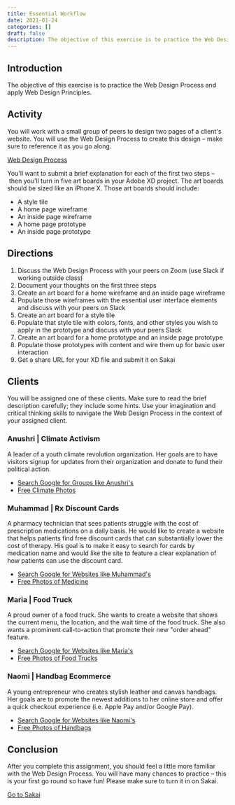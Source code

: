 ```yaml
---
title: Essential Workflow
date: 2021-01-24
categories: []
draft: false
description: The objective of this exercise is to practice the Web Design Process and apply Web Design Principles.
---
```


## Introduction

The objective of this exercise is to practice the Web Design Process and apply Web Design Principles.

## Activity

You will work with a small group of peers to design two pages of a client's website. You will use the Web Design Process to create this design – make sure to reference it as you go along.

[Web Design Process](/lecture/web-design-process/)

You'll want to submit a brief explanation for each of the first two steps – then you'll turn in five art boards in your Adobe XD project. The art boards should be sized like an iPhone X. Those art boards should include:

- A style tile
- A home page wireframe
- An inside page wireframe
- A home page prototype
- An inside page prototype

## Directions

1. Discuss the Web Design Process with your peers on Zoom (use Slack if working outside class)
2. Document your thoughts on the first three steps
3. Create an art board for a home wireframe and an inside page wireframe
4. Populate those wireframes with the essential user interface elements and discuss with your peers on Slack
5. Create an art board for a style tile
6. Populate that style tile with colors, fonts, and other styles you wish to apply in the prototype and discuss with your peers Slack
7. Create an art board for a home prototype and an inside page prototype
8. Populate those prototypes with content and wire them up for basic user interaction
9. Get a share URL for your XD file and submit it on Sakai

## Clients

You will be assigned one of these clients. Make sure to read the brief description carefully; they include some hints. Use your imagination and critical thinking skills to navigate the Web Design Process in the context of your assigned client.

### Anushri | Climate Activism

A leader of a youth climate revolution organization. Her goals are to have visitors signup for updates from their organization and donate to fund their political action.

- [Search Google for Groups like Anushri's](https://www.google.com/search?q=youth+climate+revolution+organizations)
- [Free Climate Photos](https://unsplash.com/s/photos/climate)

### Muhammad | Rx Discount Cards

A pharmacy technician that sees patients struggle with the cost of prescription medications on a daily basis. He would like to create a website that helps patients find free discount cards that can substantially lower the cost of therapy. His goal is to make it easy to search for cards by medication name and would like the site to feature a clear explanation of how patients can use the discount card.

- [Search Google for Websites like Muhammad's](https://www.google.com/search?q=stop-paying-too-much-for-your-prescriptions)
- [Free Photos of Medicine](https://unsplash.com/s/photos/medicine)

### Maria | Food Truck

A proud owner of a food truck. She wants to create a website that shows the current menu, the location, and the wait time of the food truck. She also wants a prominent call-to-action that promote their new "order ahead" feature.

- [Search Google for Websites like Maria's](https://www.google.com/search?q=food-truck-websites)
- [Free Photos of Food Trucks](https://unsplash.com/s/photos/food-truck)

### Naomi | Handbag Ecommerce

A young entrepreneur who creates stylish leather and canvas handbags. Her goals are to promote the newest additions to her online store and offer a quick checkout experience (i.e. Apple Pay and/or Google Pay).

- [Search Google for Websites like Naomi's](https://www.google.com/search?q=handbag-online-store)
- [Free Photos of Handbags](https://unsplash.com/s/photos/handbag)

## Conclusion

After you complete this assignment, you should feel a little more familiar with the Web Design Process. You will have many chances to practice – this is your first go round so have fun! Please make sure to turn it in on Sakai.

[Go to Sakai](https://sakai.unc.edu)
